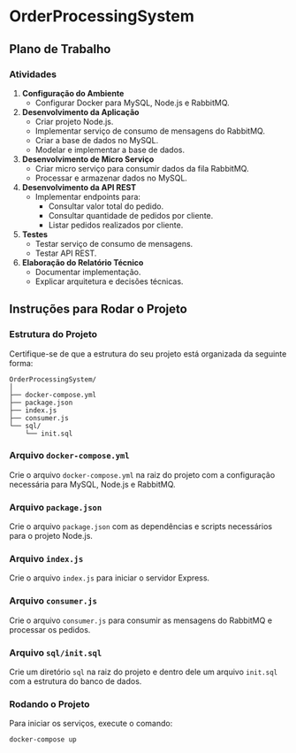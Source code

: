 # OrderProcessingSystem

## Plano de Trabalho

### Atividades

1. **Configuração do Ambiente**
   - Configurar Docker para MySQL, Node.js e RabbitMQ.
2. **Desenvolvimento da Aplicação**
   - Criar projeto Node.js.
   - Implementar serviço de consumo de mensagens do RabbitMQ.
   - Criar a base de dados no MySQL.
   - Modelar e implementar a base de dados.
3. **Desenvolvimento de Micro Serviço**
   - Criar micro serviço para consumir dados da fila RabbitMQ.
   - Processar e armazenar dados no MySQL.
4. **Desenvolvimento da API REST**
   - Implementar endpoints para:
     - Consultar valor total do pedido.
     - Consultar quantidade de pedidos por cliente.
     - Listar pedidos realizados por cliente.
5. **Testes**
   - Testar serviço de consumo de mensagens.
   - Testar API REST.
6. **Elaboração do Relatório Técnico**
   - Documentar implementação.
   - Explicar arquitetura e decisões técnicas.

## Instruções para Rodar o Projeto

### Estrutura do Projeto

Certifique-se de que a estrutura do seu projeto está organizada da seguinte forma:

```
OrderProcessingSystem/
│
├── docker-compose.yml
├── package.json
├── index.js
├── consumer.js
└── sql/
    └── init.sql
```

### Arquivo `docker-compose.yml`

Crie o arquivo `docker-compose.yml` na raiz do projeto com a configuração necessária para MySQL, Node.js e RabbitMQ.

### Arquivo `package.json`

Crie o arquivo `package.json` com as dependências e scripts necessários para o projeto Node.js.

### Arquivo `index.js`

Crie o arquivo `index.js` para iniciar o servidor Express.

### Arquivo `consumer.js`

Crie o arquivo `consumer.js` para consumir as mensagens do RabbitMQ e processar os pedidos.

### Arquivo `sql/init.sql`

Crie um diretório `sql` na raiz do projeto e dentro dele um arquivo `init.sql` com a estrutura do banco de dados.

### Rodando o Projeto

Para iniciar os serviços, execute o comando:

```bash
docker-compose up
```

